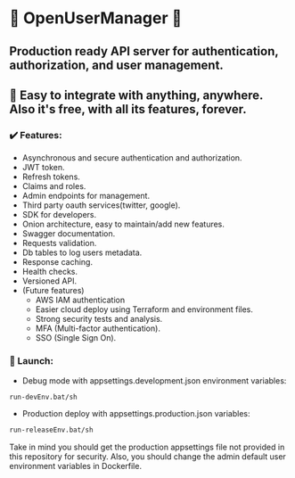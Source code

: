 # 🙌 OpenUserManager 🙌

## Production ready API server for authentication, authorization, and user management.
## 🔨 Easy to integrate with anything, anywhere. Also it's free, with all its features, forever.

### ✔️ Features:
- Asynchronous and secure authentication and authorization.
- JWT token.
- Refresh tokens.
- Claims and roles.
- Admin endpoints for management.
- Third party oauth services(twitter, google).
- SDK for developers.
- Onion architecture, easy to maintain/add new features.
- Swagger documentation.
- Requests validation.
- Db tables to log users metadata.
- Response caching.
- Health checks.
- Versioned API.
- (Future features)
	- AWS IAM authentication
	- Easier cloud deploy using Terraform and environment files.
	- Strong security tests and analysis.
	- MFA (Multi-factor authentication).
	- SSO (Single Sign On).

### 🚀 Launch:

- Debug mode with appsettings.development.json environment variables:
```sh
run-devEnv.bat/sh
```

- Production deploy with appsettings.production.json variables:
```sh
run-releaseEnv.bat/sh
```
Take in mind you should get the production appsettings file not provided in this repository for security.
Also, you should change the admin default user environment variables in Dockerfile.

